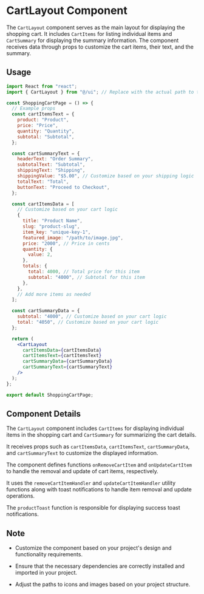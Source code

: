 # CartLayout Component

The `CartLayout` component serves as the main layout for displaying the shopping cart. It includes `CartItems` for listing individual items and `CartSummary` for displaying the summary information. The component receives data through props to customize the cart items, their text, and the summary.

## Usage

```jsx
import React from "react";
import { CartLayout } from "@/ui"; // Replace with the actual path to the CartLayout component

const ShoppingCartPage = () => {
  // Example props
  const cartItemsText = {
    product: "Product",
    price: "Price",
    quantity: "Quantity",
    subtotal: "Subtotal",
  };

  const cartSummaryText = {
    headerText: "Order Summary",
    subtotalText: "Subtotal",
    shippingText: "Shipping",
    shippingValue: "$5.00", // Customize based on your shipping logic
    totalText: "Total",
    buttonText: "Proceed to Checkout",
  };

  const cartItemsData = [
    // Customize based on your cart logic
    {
      title: "Product Name",
      slug: "product-slug",
      item_key: "unique-key-1",
      featured_image: "/path/to/image.jpg",
      price: "2000", // Price in cents
      quantity: {
        value: 2,
      },
      totals: {
        total: 4000, // Total price for this item
        subtotal: "4000", // Subtotal for this item
      },
    },
    // Add more items as needed
  ];

  const cartSummaryData = {
    subtotal: "4000", // Customize based on your cart logic
    total: "4050", // Customize based on your cart logic
  };

  return (
    <CartLayout
      cartItemsData={cartItemsData}
      cartItemsText={cartItemsText}
      cartSummaryData={cartSummaryData}
      cartSummaryText={cartSummaryText}
    />
  );
};

export default ShoppingCartPage;
```

## Component Details

The `CartLayout` component includes `CartItems` for displaying individual items in the shopping cart and `CartSummary` for summarizing the cart details.

It receives props such as `cartItemsData`, `cartItemsText`, `cartSummaryData`, and `cartSummaryText` to customize the displayed information.

The component defines functions `onRemoveCartItem` and `onUpdateCartItem` to handle the removal and update of cart items, respectively.

It uses the `removeCartItemHandler` and `updateCartItemHandler` utility functions along with toast notifications to handle item removal and update operations.

The `productToast` function is responsible for displaying success toast notifications.

## Note

- Customize the component based on your project's design and functionality requirements.

- Ensure that the necessary dependencies are correctly installed and imported in your project.

- Adjust the paths to icons and images based on your project structure.
